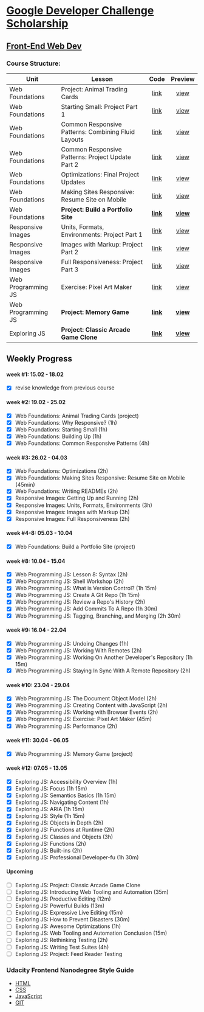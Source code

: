 # [Google Developer Challenge Scholarship](https://www.udacity.com/google-scholarships)
## [Front-End Web Dev](https://www.udacity.com/course/front-end-web-developer-nanodegree--nd001)

### Course Structure:
Unit               | Lesson                                                | Code                     | Preview                  |
-------------------|-------------------------------------------------------|:------------------------:|:------------------------:|
Web Foundations    | Project: Animal Trading Cards                         |  [link][U1-L10#02-code]  |  [view][U1-L10#02-view]  |
Web Foundations    | Starting Small: Project Part 1                        |  [link][U1-L12#16-code]  |  [view][U1-L12#16-view]  |
Web Foundations    | Common Responsive Patterns: Combining Fluid Layouts   |  [link][U1-L14#06-code]  |  [view][U1-L14#06-view]  |
Web Foundations    | Common Responsive Patterns: Project Update Part 2     |  [link][U1-L14#11-code]  |  [view][U1-L14#11-view]  |
Web Foundations    | Optimizations: Final Project Updates                  |  [link][U1-L15#10-code]  |  [view][U1-L15#10-view]  |
Web Foundations    | Making Sites Responsive: Resume Site on Mobile        |  [link][U1-L16#02-code]  |  [view][U1-L16#02-view]  |
Web Foundations    | **Project: Build a Portfolio Site**                   |**[link][U1-L17#03-code]**|**[view][U1-L17#03-view]**|
Responsive Images  | Units, Formats, Environments:  Project Part 1         |  [link][E1-L02#16-code]  |  [view][E1-L02#16-view]  |
Responsive Images  | Images with Markup: Project Part 2                    |  [link][E1-L03#14-code]  |  [view][E1-L03#14-view]  |
Responsive Images  | Full Responsiveness: Project Part 3                   |  [link][E1-L04#10-code]  |  [view][E1-L04#10-view]  |
Web Programming JS | Exercise: Pixel Art Maker                             |  [link][U2-L22#02-code]  |  [view][U2-L22#02-view]  |
Web Programming JS | **Project: Memory Game**                              |**[link][U2-L24#03-code]**|**[view][U2-L24#03-view]**|
Exploring JS       | **Project: Classic Arcade Game Clone**                |**[link][U3-L13#05-code]**|**[view][U3-L13#05-view]**|

## Weekly Progress
#### week #1: 15.02 - 18.02
- [x] revise knowledge from previous course
#### week #2: 19.02 - 25.02
- [x] Web Foundations: Animal Trading Cards (project)
- [x] Web Foundations: Why Responsive? (1h)
- [x] Web Foundations: Starting Small (1h)
- [x] Web Foundations: Building Up (1h)
- [x] Web Foundations: Common Responsive Patterns (4h)
#### week #3: 26.02 - 04.03
- [x] Web Foundations: Optimizations (2h)
- [x] Web Foundations: Making Sites Responsive: Resume Site on Mobile (45min)
- [x] Web Foundations: Writing READMEs (2h)
- [x] Responsive Images: Getting Up and Running (2h)
- [x] Responsive Images: Units, Formats, Environments (3h)
- [x] Responsive Images: Images with Markup (3h)
- [x] Responsive Images: Full Responsiveness (2h)
#### week #4-8: 05.03 - 10.04
- [x] Web Foundations: Build a Portfolio Site (project)
#### week #8: 10.04 - 15.04
- [x] Web Programming JS: Lesson 8: Syntax (2h)
- [x] Web Programming JS: Shell Workshop (2h)
- [x] Web Programming JS: What is Version Control? (1h 15m)
- [x] Web Programming JS: Create A Git Repo (1h 15m)
- [x] Web Programming JS: Review a Repo's History (2h)
- [x] Web Programming JS: Add Commits To A Repo (1h 30m)
- [x] Web Programming JS: Tagging, Branching, and Merging (2h 30m)
#### week #9: 16.04 - 22.04
- [x] Web Programming JS: Undoing Changes (1h)
- [x] Web Programming JS: Working With Remotes (2h)
- [x] Web Programming JS: Working On Another Developer's Repository (1h 15m)
- [x] Web Programming JS: Staying In Sync With A Remote Repository (2h)
#### week #10: 23.04 - 29.04
- [x] Web Programming JS: The Document Object Model (2h)
- [x] Web Programming JS: Creating Content with JavaScript (2h)
- [x] Web Programming JS: Working with Browser Events (2h)
- [x] Web Programming JS: Exercise: Pixel Art Maker (45m)
- [x] Web Programming JS: Performance (2h)
#### week #11: 30.04 - 06.05
- [x] Web Programming JS: Memory Game (project)
#### week #12: 07.05 - 13.05
- [x] Exploring JS: Accessibility Overview (1h)
- [x] Exploring JS: Focus (1h 15m)
- [x] Exploring JS: Semantics Basics (1h 15m)
- [x] Exploring JS: Navigating Content (1h)
- [x] Exploring JS: ARIA (1h 15m)
- [x] Exploring JS: Style (1h 15m)
- [x] Exploring JS: Objects in Depth (2h)
- [x] Exploring JS: Functions at Runtime (2h)
- [x] Exploring JS: Classes and Objects (3h)
- [x] Exploring JS: Functions (2h)
- [x] Exploring JS: Built-ins (2h)
- [x] Exploring JS: Professional Developer-fu (1h 30m)
#### Upcoming
- [ ] Exploring JS: Project: Classic Arcade Game Clone
- [ ] Exploring JS: Introducing Web Tooling and Automation (35m)
- [ ] Exploring JS: Productive Editing (12m)
- [ ] Exploring JS: Powerful Builds (13m)
- [ ] Exploring JS: Expressive Live Editing (15m)
- [ ] Exploring JS: How to Prevent Disasters (30m)
- [ ] Exploring JS: Awesome Optimizations (1h)
- [ ] Exploring JS: Web Tooling and Automation Conclusion (15m)
- [ ] Exploring JS: Rethinking Testing (2h)
- [ ] Exploring JS: Writing Test Suites (4h)
- [ ] Exploring JS: Project: Feed Reader Testing

### Udacity Frontend Nanodegree Style Guide
* [HTML](https://udacity.github.io/frontend-nanodegree-styleguide/index)
* [CSS](https://udacity.github.io/frontend-nanodegree-styleguide/css)
* [JavaScript](https://udacity.github.io/frontend-nanodegree-styleguide/javascript)
* [GIT](https://udacity.github.io/git-styleguide)


[U1-L10#02-code]: web-foundations/10.02
[U1-L10#02-view]: https://gavar.github.io/google-front-end-web-developer/web-foundations/10.02/card.html

[U1-L12#16-code]: web-foundations/12.16
[U1-L12#16-view]: https://gavar.github.io/google-front-end-web-developer/web-foundations/12.16

[U1-L14#06-code]: web-foundations/14.06
[U1-L14#06-view]: https://gavar.github.io/google-front-end-web-developer/web-foundations/14.06

[U1-L14#11-code]: web-foundations/14.11
[U1-L14#11-view]: https://gavar.github.io/google-front-end-web-developer/web-foundations/14.11

[U1-L15#10-code]: web-foundations/15.10
[U1-L15#10-view]: https://gavar.github.io/google-front-end-web-developer/web-foundations/15.10

[U1-L16#02-code]: web-foundations/16.02
[U1-L16#02-view]: https://gavar.github.io/google-front-end-web-developer/web-foundations/16.02

[U1-L17#03-code]: web-foundations/18.03
[U1-L17#03-view]: https://gavar.github.io/google-front-end-web-developer/web-foundations/18.03/dist

[E1-L02#16-code]: responsive-images/02.16
[E1-L02#16-view]: https://gavar.github.io/google-front-end-web-developer/responsive-images/02.16/dist

[E1-L03#14-code]: responsive-images/03.14
[E1-L03#14-view]: https://gavar.github.io/google-front-end-web-developer/responsive-images/03.14/dist

[E1-L04#10-code]: responsive-images/04.10
[E1-L04#10-view]: https://gavar.github.io/google-front-end-web-developer/responsive-images/04.10/dist

[U2-L22#02-code]: web-programming/22.02
[U2-L22#02-view]: https://gavar.github.io/google-front-end-web-developer/web-programming/22.02/dist

[U2-L24#03-code]: web-programming/24.03
[U2-L24#03-view]: https://gavar.github.io/google-front-end-web-developer/web-programming/24.03/dist

[U3-L13#05-code]: exploring-js/13
[U3-L13#05-view]: https://gavar.github.io/google-front-end-web-developer/exploring-js/13/dist
